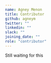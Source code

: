 ```yaml
---
name: Agney Menon
title: Contributor
github: agneym
twitter: ""
linkedin: ""
slack: ""
joining_date: ""
role: "contributor"
---
```


Still waiting for this
